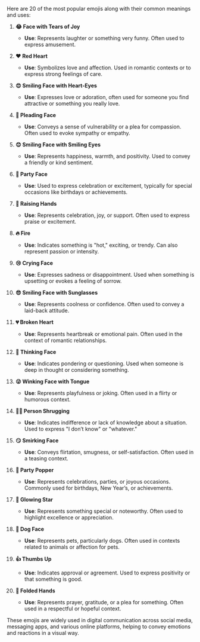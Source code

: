 Here are 20 of the most popular emojis along with their common meanings and uses:

1. **😂 Face with Tears of Joy**  
   - **Use**: Represents laughter or something very funny. Often used to express amusement.

2. **❤️ Red Heart**  
   - **Use**: Symbolizes love and affection. Used in romantic contexts or to express strong feelings of care.

3. **😍 Smiling Face with Heart-Eyes**  
   - **Use**: Expresses love or adoration, often used for someone you find attractive or something you really love.

4. **🥺 Pleading Face**  
   - **Use**: Conveys a sense of vulnerability or a plea for compassion. Often used to evoke sympathy or empathy.

5. **😊 Smiling Face with Smiling Eyes**  
   - **Use**: Represents happiness, warmth, and positivity. Used to convey a friendly or kind sentiment.

6. **🥳 Party Face**  
   - **Use**: Used to express celebration or excitement, typically for special occasions like birthdays or achievements.

7. **🙌 Raising Hands**  
   - **Use**: Represents celebration, joy, or support. Often used to express praise or excitement.

8. **🔥 Fire**  
   - **Use**: Indicates something is "hot," exciting, or trendy. Can also represent passion or intensity.

9. **😢 Crying Face**  
   - **Use**: Expresses sadness or disappointment. Used when something is upsetting or evokes a feeling of sorrow.

10. **😎 Smiling Face with Sunglasses**  
    - **Use**: Represents coolness or confidence. Often used to convey a laid-back attitude.

11. **💔 Broken Heart**  
    - **Use**: Represents heartbreak or emotional pain. Often used in the context of romantic relationships.

12. **🤔 Thinking Face**  
    - **Use**: Indicates pondering or questioning. Used when someone is deep in thought or considering something.

13. **😜 Winking Face with Tongue**  
    - **Use**: Represents playfulness or joking. Often used in a flirty or humorous context.

14. **🤷‍♂️ Person Shrugging**  
    - **Use**: Indicates indifference or lack of knowledge about a situation. Used to express "I don’t know" or "whatever."

15. **😏 Smirking Face**  
    - **Use**: Conveys flirtation, smugness, or self-satisfaction. Often used in a teasing context.

16. **🎉 Party Popper**  
    - **Use**: Represents celebrations, parties, or joyous occasions. Commonly used for birthdays, New Year’s, or achievements.

17. **🌟 Glowing Star**  
    - **Use**: Represents something special or noteworthy. Often used to highlight excellence or appreciation.

18. **🐶 Dog Face**  
    - **Use**: Represents pets, particularly dogs. Often used in contexts related to animals or affection for pets.

19. **👍 Thumbs Up**  
    - **Use**: Indicates approval or agreement. Used to express positivity or that something is good.

20. **🙏 Folded Hands**  
    - **Use**: Represents prayer, gratitude, or a plea for something. Often used in a respectful or hopeful context.

These emojis are widely used in digital communication across social media, messaging apps, and various online platforms, helping to convey emotions and reactions in a visual way.
